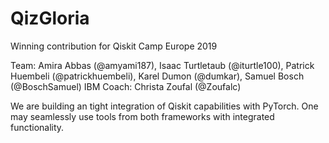 # QizGloria
Winning contribution for Qiskit Camp Europe 2019

Team: Amira Abbas (@amyami187), Isaac Turtletaub (@iturtle100), Patrick Huembeli (@patrickhuembeli), Karel Dumon (@dumkar), Samuel Bosch (@BoschSamuel)
IBM Coach: Christa Zoufal (@Zoufalc)

We are building an tight integration of Qiskit capabilities with PyTorch. One may seamlessly use tools from both frameworks with integrated functionality.

